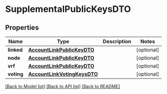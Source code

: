 # SupplementalPublicKeysDTO

## Properties
Name | Type | Description | Notes
------------ | ------------- | ------------- | -------------
**linked** | [**AccountLinkPublicKeyDTO**](AccountLinkPublicKeyDTO.md) |  | [optional] 
**node** | [**AccountLinkPublicKeyDTO**](AccountLinkPublicKeyDTO.md) |  | [optional] 
**vrf** | [**AccountLinkPublicKeyDTO**](AccountLinkPublicKeyDTO.md) |  | [optional] 
**voting** | [**AccountLinkVotingKeysDTO**](AccountLinkVotingKeysDTO.md) |  | [optional] 

[[Back to Model list]](../README.md#documentation-for-models) [[Back to API list]](../README.md#documentation-for-api-endpoints) [[Back to README]](../README.md)


